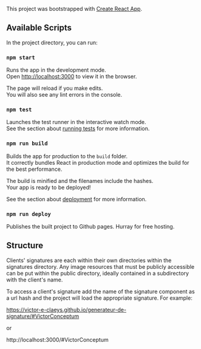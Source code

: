 This project was bootstrapped with [Create React App](https://github.com/facebook/create-react-app).

## Available Scripts

In the project directory, you can run:

### `npm start`

Runs the app in the development mode.<br>
Open [http://localhost:3000](http://localhost:3000) to view it in the browser.

The page will reload if you make edits.<br>
You will also see any lint errors in the console.

### `npm test`

Launches the test runner in the interactive watch mode.<br>
See the section about [running tests](https://facebook.github.io/create-react-app/docs/running-tests) for more information.

### `npm run build`

Builds the app for production to the `build` folder.<br>
It correctly bundles React in production mode and optimizes the build for the best performance.

The build is minified and the filenames include the hashes.<br>
Your app is ready to be deployed!

See the section about [deployment](https://facebook.github.io/create-react-app/docs/deployment) for more information.

### `npm run deploy`

Publishes the built project to Github pages. Hurray for free hosting.

## Structure

Clients' signatures are each within their own directories within the signatures directory. Any image resources that must be publicly accessible can be put within the public directory, ideally contained in a subdirectory with the client's name.

To access a client's signature add the name of the signature component as a url hash and the project will load the appropriate signature. For example:

https://victor-e-claeys.github.io/generateur-de-signature/#VictorConceptum

or

http://localhost:3000/#VictorConceptum